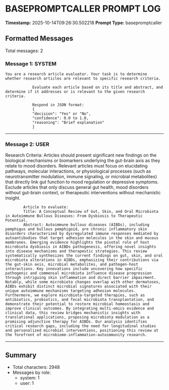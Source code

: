 # BASEPROMPTCALLER PROMPT LOG
**Timestamp:** 2025-10-14T09:26:30.502218
**Prompt Type:** basepromptcaller

## Formatted Messages
Total messages: 2

### Message 1: SYSTEM

```
You are a research article evaluator. Your task is to determine whether research articles are relevant to specific research criteria.

            Evaluate each article based on its title and abstract, and determine if it addresses or is relevant to the given research criteria.

            Respond in JSON format:
            {
            "decision": "Yes" or "No",
            "confidence": 0.0 to 1.0,
            "reasoning": "Brief explanation"
            }
```

---

### Message 2: USER

Research Criteria: Articles should present significant new findings on the biological mechanisms or biomarkers underlying the gut-brain axis as they relate to mood disorders. Relevant articles must focus on elucidating pathways, molecular interactions, or physiological processes (such as neurotransmitter modulation, immune signaling, or microbial metabolites) that directly link gut function to mood regulation or depressive symptoms. Exclude articles that only discuss general gut health, mood disorders without gut-brain context, or therapeutic interventions without mechanistic insight.

            Article to evaluate:
            Title: A Conceptual Review of Gut, Skin, and Oral Microbiota in Autoimmune Bullous Diseases: From Dysbiosis to Therapeutic Potential.
            Abstract: Autoimmune bullous diseases (AIBDs), including pemphigus and bullous pemphigoid, are chronic inflammatory skin disorders characterized by dysregulated immune responses mediated by autoantibodies that target adhesion molecules in the skin and mucous membranes. Emerging evidence highlights the pivotal role of host microbiota dysbiosis in AIBDs pathogenesis, offering novel insights into disease mechanisms and therapeutic strategies. This review systematically synthesizes the current findings on gut, skin, and oral microbiota alterations in AIBDs, emphasizing their contributions via the gut-skin axis, microbial metabolites, and pathogen-host interactions. Key innovations include uncovering how specific pathogenic and commensal microbiota influence disease progression through intriguing skin inflammation and direct barrier impairment. Notably, while some microbiota changes overlap with other dermatoses, AIBDs exhibit distinct microbial signatures associated with their unique autoimmune mechanisms targeting adhesion molecules. Furthermore, we explore microbiota-targeted therapies, such as antibiotics, probiotics, and fecal microbiota transplantation, and demonstrate their potential to restore microbial homeostasis and improve clinical outcomes. By integrating multi-omics evidence and clinical data, this review bridges mechanistic insights with translational applications, proposing microbiota modulation as a promising adjunctive therapy for AIBDs. Our analysis identifies critical research gaps, including the need for longitudinal studies and personalized microbial interventions, positioning this review at the forefront of microbiome-inflammation-autoimmunity research.

---

## Summary
- Total characters: 2948
- Messages by role:
  - system: 1
  - user: 1